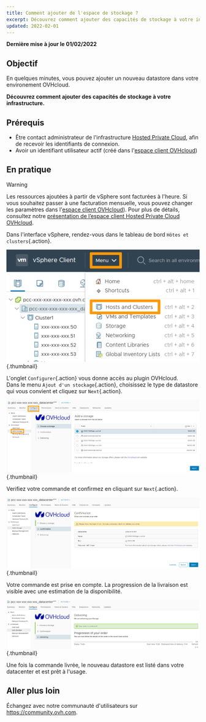 ```yaml
---
title: Comment ajouter de l'espace de stockage ?
excerpt: Découvrez comment ajouter des capacités de stockage à votre infrastructure.
updated: 2022-02-01
---
```


**Dernière mise à jour le 01/02/2022**

## Objectif

En quelques minutes, vous pouvez ajouter un nouveau datastore dans votre environement OVHcloud.

**Découvrez comment ajouter des capacités de stockage à votre infrastructure.**

## Prérequis

- Être contact administrateur de l'infrastructure [Hosted Private Cloud](https://www.ovhcloud.com/fr/enterprise/products/hosted-private-cloud/), afin de recevoir les identifiants de connexion.
- Avoir un identifiant utilisateur actif (créé dans l'[espace client OVHcloud](https://www.ovh.com/auth/?action=gotomanager&from=https://www.ovh.com/fr/&ovhSubsidiary=fr))

## En pratique

> [!warning]
>
> Les ressources ajoutées à partir de vSphere sont facturées à l'heure. Si vous souhaitez passer à une facturation mensuelle, vous pouvez changer les paramètres dans l'[espace client OVHcloud](https://www.ovh.com/auth/?action=gotomanager&from=https://www.ovh.com/fr/&ovhSubsidiary=fr)).
> Pour plus de détails, consultez notre [présentation de l’espace client Hosted Private Cloud OVHcloud](/pages/hosted_private_cloud/hosted_private_cloud_powered_by_vmware/manager_ovh_private_cloud).
> 

Dans l'interface vSphere, rendez-vous dans le tableau de bord `Hôtes et clusters`{.action}.

![Menu](images/en01dash.png){.thumbnail}

L'onglet `Configurer`{.action} vous donne accès au plugin OVHcloud.<br>
Dans le menu `Ajout d'un stockage`{.action}, choisissez le type de datastore qui vous convient et cliquez sur `Next`{.action}.

![Choose](images/en02choose.png){.thumbnail}

Verifiez votre commande et confirmez en cliquant sur `Next`{.action}.

![Confirm](images/en03validate.png){.thumbnail}

Votre commande est prise en compte. La progression de la livraison est visible avec une estimation de la disponibilité.

![Delivery](images/en04deliver.png){.thumbnail}

Une fois la commande livrée, le nouveau datastore est listé dans votre datacenter et est prêt à l'usage.

## Aller plus loin

Échangez avec notre communauté d'utilisateurs sur <https://community.ovh.com>.

